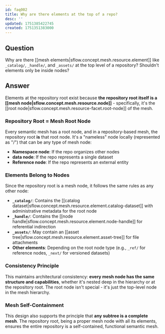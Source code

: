 ```yaml
---
id: faq002
title: Why are there elements at the top of a repo?
desc: ''
updated: 1751385422745
created: 1751351383000
---
```


## Question

Why are there [[mesh elements|sflow.concept.mesh.resource.element]] like `_catalog/`, `_handle/`, and `_assets/` at the top level of a repository? Shouldn't elements only be inside nodes?

## Answer

Elements at the repository root exist because **the repository root itself is a [[mesh node|sflow.concept.mesh.resource.node]]** - specifically, it's the [[root node|sflow.concept.mesh.resource-facet.root-node]] of the mesh.

### Repository Root = Mesh Root Node

Every semantic mesh has a root node, and in a repository-based mesh, the repository root **is** that root node. It's a "nameless" node locally (represented as "/") that can be any type of mesh node:

- **Namespace node**: If the repo organizes other nodes
- **data node**: If the repo represents a single dataset  
- **Reference node**: If the repo represents an external entity

### Elements Belong to Nodes

Since the repository root is a mesh node, it follows the same rules as any other node:

- **`_catalog/`**: Contains the [[catalog dataset|sflow.concept.mesh.resource.element.catalog-dataset]] with administrative metadata for the root node
- **`_handle/`**: Contains the [[node handle|sflow.concept.mesh.resource.element.node-handle]] for referential indirection
- **`_assets/`**: May contain an [[asset tree|sflow.concept.mesh.resource.element.asset-tree]] for file attachments
- **Other elements**: Depending on the root node type (e.g., `_ref/` for reference nodes, `_next/` for versioned datasets)

### Consistency Principle

This maintains architectural consistency: **every mesh node has the same structure and capabilities**, whether it's nested deep in the hierarchy or at the repository root. The root node isn't special - it's just the top-level node in the mesh hierarchy.

### Mesh Self-Containment

This design also supports the principle that **any subtree is a complete mesh**. The repository root, being a proper mesh node with all its elements, ensures the entire repository is a self-contained, functional semantic mesh.